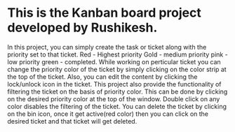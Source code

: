 # This is the Kanban board project developed by Rushikesh.
In this project, you can simply create the task or ticket along with the priority set to that ticket.
  Red - Highest priority
  Gold - medium priority
  pink - low priority
  green - completed.
While working on perticular ticket you can change the priority color of the ticket by simply clicking on the color strip at the top of the ticket.
Also, you can edit the content by clicking the lock/unlock icon in the ticket.
This project also provide the functionality of filtering the ticket on the basis of priority color. This can be done by clicking on the desired priority color at the top of the window.
Double click on any color disables the filtering of the ticket.
You can delete the ticket by clicking on the bin icon, once it get active(red color) then you can click on the desired ticket and that ticket will get deleted.
